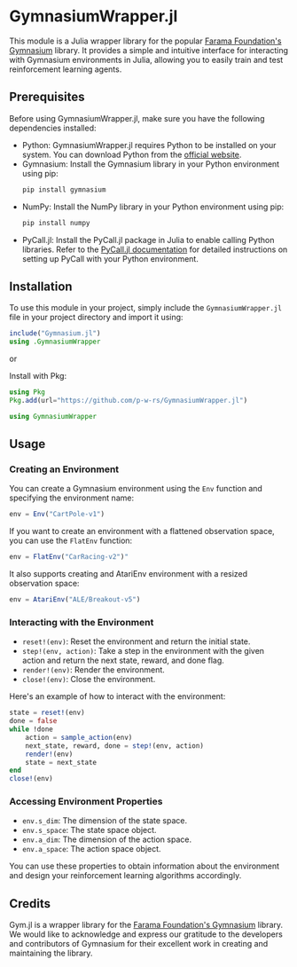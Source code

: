 # GymnasiumWrapper.jl

This module is a Julia wrapper library for the popular [Farama Foundation's Gymnasium](https://gymnasium.farama.org) library. It provides a simple and intuitive interface for interacting with Gymnasium environments in Julia, allowing you to easily train and test reinforcement learning agents.

## Prerequisites

Before using GymnasiumWrapper.jl, make sure you have the following dependencies installed:

- Python: GymnasiumWrapper.jl requires Python to be installed on your system. You can download Python from the [official website](https://www.python.org).
- Gymnasium: Install the Gymnasium library in your Python environment using pip:
  ```bash
  pip install gymnasium
  ```
- NumPy: Install the NumPy library in your Python environment using pip:
  ```bash
  pip install numpy
  ```
- PyCall.jl: Install the PyCall.jl package in Julia to enable calling Python libraries. Refer to the [PyCall.jl documentation](https://github.com/JuliaPy/PyCall.jl) for detailed instructions on setting up PyCall with your Python environment.

## Installation

To use this module in your project, simply include the `GymnasiumWrapper.jl` file in your project directory and import it using:

```julia
include("Gymnasium.jl")
using .GymnasiumWrapper
```

or

Install with Pkg:

```julia
using Pkg
Pkg.add(url="https://github.com/p-w-rs/GymnasiumWrapper.jl")

using GymnasiumWrapper
```

## Usage

### Creating an Environment

You can create a Gymnasium environment using the `Env` function and specifying the environment name:

```julia
env = Env("CartPole-v1")
```

If you want to create an environment with a flattened observation space, you can use the `FlatEnv` function:

```julia
env = FlatEnv("CarRacing-v2")"
```

It also supports creating and AtariEnv environment with a resized observation space:

```julia
env = AtariEnv("ALE/Breakout-v5")
```

### Interacting with the Environment

- `reset!(env)`: Reset the environment and return the initial state.
- `step!(env, action)`: Take a step in the environment with the given action and return the next state, reward, and done flag.
- `render!(env)`: Render the environment.
- `close!(env)`: Close the environment.

Here's an example of how to interact with the environment:

```julia
state = reset!(env)
done = false
while !done
    action = sample_action(env)
    next_state, reward, done = step!(env, action)
    render!(env)
    state = next_state
end
close!(env)
```

### Accessing Environment Properties

- `env.s_dim`: The dimension of the state space.
- `env.s_space`: The state space object.
- `env.a_dim`: The dimension of the action space.
- `env.a_space`: The action space object.

You can use these properties to obtain information about the environment and design your reinforcement learning algorithms accordingly.

## Credits

Gym.jl is a wrapper library for the [Farama Foundation's Gymnasium](https://gymnasium.farama.org) library. We would like to acknowledge and express our gratitude to the developers and contributors of Gymnasium for their excellent work in creating and maintaining the library.
